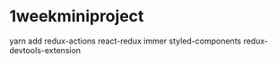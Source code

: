 # 1weekminiproject

yarn add redux-actions react-redux immer styled-components redux-devtools-extension
